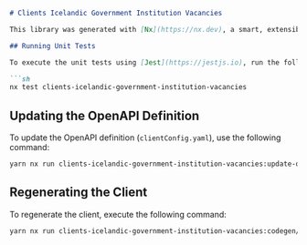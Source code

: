 ```markdown
# Clients Icelandic Government Institution Vacancies

This library was generated with [Nx](https://nx.dev), a smart, extensible build framework.

## Running Unit Tests

To execute the unit tests using [Jest](https://jestjs.io), run the following command:

```sh
nx test clients-icelandic-government-institution-vacancies
```

## Updating the OpenAPI Definition

To update the OpenAPI definition (`clientConfig.yaml`), use the following command:

```sh
yarn nx run clients-icelandic-government-institution-vacancies:update-openapi-document
```

## Regenerating the Client

To regenerate the client, execute the following command:

```sh
yarn nx run clients-icelandic-government-institution-vacancies:codegen/backend-client
```
```